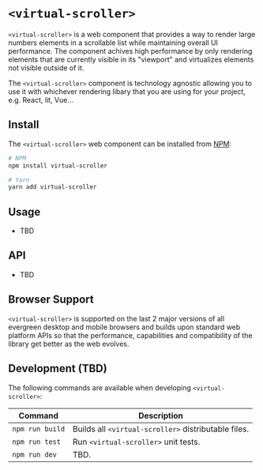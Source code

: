 # `<virtual-scroller>`

`<virtual-scroller>` is a web component that provides a way to render large numbers elements in a scrollable list
while maintaining overall UI performance. The component achives high performance by only rendering elements
that are currently visible in its "viewport" and virtualizes elements not visible outside of it.

The `<virtual-scroller>` component is technology agnostic allowing you to use it with whichever rendering libary
that you are using for your project, e.g. React, lit, Vue...

## Install

The `<virtual-scroller>` web component can be installed from [NPM](https://npmjs.org):

```sh
# NPM
npm install virtual-scroller

# Yarn
yarn add virtual-scroller

```

## Usage
- TBD

## API
- TBD

## Browser Support

`<virtual-scroller>` is supported on the last 2 major versions of all evergreen
desktop and mobile browsers and builds upon standard web platform APIs so that the performance,
capabilities and compatibility of the library get better as the web evolves.

## Development (TBD)

The following commands are available when developing `<virtual-scroller>`:

Command                         | Description
------------------------------- | -----------
`npm run build`                 | Builds all `<virtual-scroller>` distributable files.
`npm run test`                  | Run `<virtual-scroller>` unit tests.
`npm run dev`                   | TBD.
